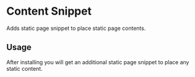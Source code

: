 # Content Snippet

Adds static page snippet to place static page contents.

## Usage

After installing you will get an additional static page snippet to place any static content.
